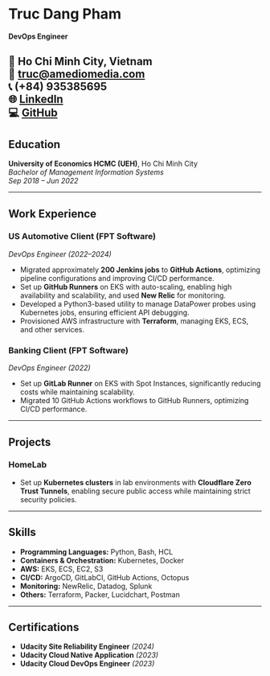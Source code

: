 # Truc Dang Pham  
**DevOps Engineer**  

📍 Ho Chi Minh City, Vietnam  
📧 [truc@amediomedia.com](mailto:truc@amediomedia.com)  
📞 (+84) 935385695  
🌐 [LinkedIn](https://www.linkedin.com/in/trucdp/)  
💻 [GitHub](https://github.com/abcxyzbank)  
---

## **Education**  
**University of Economics HCMC (UEH)**, Ho Chi Minh City  
*Bachelor of Management Information Systems*  
*Sep 2018 – Jun 2022*  

---

## **Work Experience**  

### **US Automotive Client (FPT Software)**  
*DevOps Engineer* *(2022–2024)*  
- Migrated approximately **200 Jenkins jobs** to **GitHub Actions**, optimizing pipeline configurations and improving CI/CD performance.  
- Set up **GitHub Runners** on EKS with auto-scaling, enabling high availability and scalability, and used **New Relic** for monitoring.  
- Developed a Python3-based utility to manage DataPower probes using Kubernetes jobs, ensuring efficient API debugging.  
- Provisioned AWS infrastructure with **Terraform**, managing EKS, ECS, and other services.  

### **Banking Client (FPT Software)**  
*DevOps Engineer* *(2022)*  
- Set up **GitLab Runner** on EKS with Spot Instances, significantly reducing costs while maintaining scalability.  
- Migrated 10 GitHub Actions workflows to GitHub Runners, optimizing CI/CD performance.  

---

## **Projects**  

### **HomeLab**  
- Set up **Kubernetes clusters** in lab environments with **Cloudflare Zero Trust Tunnels**, enabling secure public access while maintaining strict security policies.  

---

## **Skills**  

- **Programming Languages:** Python, Bash, HCL  
- **Containers & Orchestration:** Kubernetes, Docker  
- **AWS:** EKS, ECS, EC2, S3  
- **CI/CD:** ArgoCD, GitLabCI, GitHub Actions, Octopus  
- **Monitoring:** NewRelic, Datadog, Splunk  
- **Others:** Terraform, Packer, Lucidchart, Postman  

---

## **Certifications**  

- **Udacity Site Reliability Engineer** *(2024)*  
- **Udacity Cloud Native Application** *(2023)*  
- **Udacity Cloud DevOps Engineer** *(2023)*  
